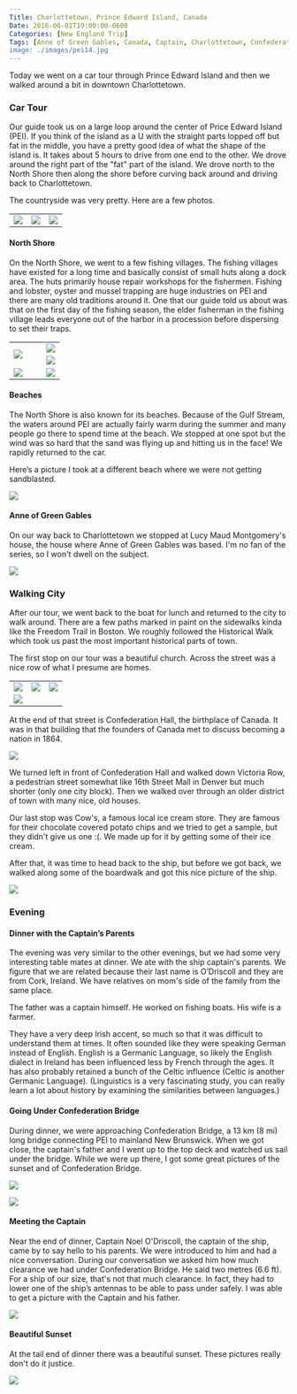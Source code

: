 ```yaml
---
Title: Charlottetown, Prince Edward Island, Canada
Date: 2016-06-01T19:00:00-0600
Categories: [New England Trip]
Tags: [Anne of Green Gables, Canada, Captain, Charlottetown, Confederation Bridge, Confederation Hall, Cow's, Fishing Village, North Shore PEI, PEI, Prince Edward Island, Travel, Victoria Row]
image: ./images/pei14.jpg
---
```


Today we went on a car tour through Prince Edward Island and then we walked
around a bit in downtown Charlottetown.

### Car Tour

Our guide took us on a large loop around the center of Price Edward Island
(PEI). If you think of the island as a U with the straight parts lopped off but
fat in the middle, you have a pretty good idea of what the shape of the island
is. It takes about 5 hours to drive from one end to the other. We drove around
the right part of the "fat" part of the island. We drove north to the North
Shore then along the shore before curving back around and driving back to
Charlottetown.

The countryside was very pretty. Here are a few photos.

<table class="gallery">
  <tr>
    <td>
      <a href="./images/pei1.jpg" target="_blank">
        <img src="./images/pei1.jpg" />
      </a>
    </td>
    <td>
      <a href="./images/pei2.jpg" target="_blank">
        <img src="./images/pei2.jpg" />
      </a>
    </td>
    <td>
      <a href="./images/pei3.jpg" target="_blank">
        <img src="./images/pei3.jpg" />
      </a>
    </td>
  </tr>
</table>

#### North Shore

On the North Shore, we went to a few fishing villages. The fishing villages have
existed for a long time and basically consist of small huts along a dock area.
The huts primarily house repair workshops for the fishermen. Fishing and
lobster, oyster and mussel trapping are huge industries on PEI and there are
many old traditions around it. One that our guide told us about was that on the
first day of the fishing season, the elder fisherman in the fishing village
leads everyone out of the harbor in a procession before dispersing to set their
traps.

<table class="gallery">
  <tr>
    <td colspan="4" rowspan="2" width="65%">
      <a href="./images/pei4.jpg" target="_blank">
        <img src="./images/pei4.jpg" />
      </a>
    </td>
    <td colspan="2">
      <a href="./images/pei5.jpg" target="_blank">
        <img src="./images/pei5.jpg" />
      </a>
    </td>
  </tr>
  <tr>
    <td colspan="2">
      <a href="./images/pei6.jpg" target="_blank">
        <img src="./images/pei6.jpg" />
      </a>
    </td>
  </tr>
  <tr>
    <td colspan="3">
      <a href="./images/pei8.jpg" target="_blank">
        <img src="./images/pei8.jpg" />
      </a>
    </td>
    <td colspan="3">
      <a href="./images/pei7.jpg" target="_blank">
        <img src="./images/pei7.jpg" />
      </a>
    </td>
  </tr>
</table>

#### Beaches

The North Shore is also known for its beaches. Because of the Gulf Stream, the
waters around PEI are actually fairly warm during the summer and many people go
there to spend time at the beach. We stopped at one spot but the wind was so
hard that the sand was flying up and hitting us in the face! We rapidly returned
to the car.

Here’s a picture I took at a different beach where we were not getting
sandblasted.

[![](./images/pei9.jpg)](./images/pei9.jpg)

#### Anne of Green Gables

On our way back to Charlottetown we stopped at Lucy Maud Montgomery's house, the
house where Anne of Green Gables was based. I'm no fan of the series, so I won't
dwell on the subject.

[![](./images/pei10.jpg)](./images/pei10.jpg)

### Walking City

After our tour, we went back to the boat for lunch and returned to the city to
walk around. There are a few paths marked in paint on the sidewalks kinda like
the Freedom Trail in Boston. We roughly followed the Historical Walk which took
us past the most important historical parts of town.

The first stop on our tour was a beautiful church. Across the street was a nice
row of what I presume are homes.

<table class="gallery">
  <tr>
    <td>
      <a href="./images/pei11.jpg" target="_blank">
        <img src="./images/pei11.jpg" />
      </a>
    </td>
    <td>
      <a href="./images/pei12.jpg" target="_blank">
        <img src="./images/pei12.jpg" />
      </a>
    </td>
    <td>
      <a href="./images/pei13.jpg" target="_blank">
        <img src="./images/pei13.jpg" />
      </a>
    </td>
  </tr>
  <tr>
    <td colspan="3">
      <a href="./images/pei14.jpg" target="_blank">
        <img src="./images/pei14.jpg" />
      </a>
    </td>
  </tr>
</table>

At the end of that street is Confederation Hall, the birthplace of Canada. It
was in that building that the founders of Canada met to discuss becoming a
nation in 1864.

[![](./images/pei15.jpg)](./images/pei15.jpg)

We turned left in front of Confederation Hall and walked down Victoria Row, a
pedestrian street somewhat like 16th Street Mall in Denver but much shorter
(only one city block). Then we walked over through an older district of town
with many nice, old houses.

Our last stop was Cow's, a famous local ice cream store. They are famous for
their chocolate covered potato chips and we tried to get a sample, but they
didn't give us one :(. We made up for it by getting some of their ice cream.

After that, it was time to head back to the ship, but before we got back, we
walked along some of the boardwalk and got this nice picture of the ship.

[![](./images/pei16.jpg)](./images/pei16.jpg)

### Evening

#### Dinner with the Captain’s Parents

The evening was very similar to the other evenings, but we had some very
interesting table mates at dinner. We ate with the ship captain's parents. We
figure that we are related because their last name is O’Driscoll and they are
from Cork, Ireland. We have relatives on mom's side of the family from the same
place.

The father was a captain himself. He worked on fishing boats. His wife is a
farmer.

They have a very deep Irish accent, so much so that it was difficult to
understand them at times. It often sounded like they were speaking German
instead of English. English is a Germanic Language, so likely the English
dialect in Ireland has been influenced less by French through the ages. It has
also probably retained a bunch of the Celtic influence (Celtic is another
Germanic Language). (Linguistics is a very fascinating study, you can really
learn a lot about history by examining the similarities between languages.)

#### Going Under Confederation Bridge

During dinner, we were approaching Confederation Bridge, a 13 km (8 mi) long
bridge connecting PEI to mainland New Brunswick. When we got close, the
captain's father and I went up to the top deck and watched us sail under the
bridge. While we were up there, I got some great pictures of the sunset and of
Confederation Bridge.

[![](./images/bridge.gif)](./images/bridge.gif)

[![](./images/pei17.jpg)](./images/pei17.jpg)

#### Meeting the Captain

Near the end of dinner, Captain Noel O'Driscoll, the captain of the ship, came
by to say hello to his parents. We were introduced to him and had a nice
conversation. During our conversation we asked him how much clearance we had
under Confederation Bridge. He said two metres (6.6 ft). For a ship of our size,
that's not that much clearance. In fact, they had to lower one of the ship’s
antennas to be able to pass under safely. I was able to get a picture with the
Captain and his father.

[![](./images/captain.jpg)](./images/captain.jpg)

#### Beautiful Sunset

At the tail end of dinner there was a beautiful sunset. These pictures really
don't do it justice.

[![](./images/sunset-boat.jpg)](./images/sunset-boat.jpg)
